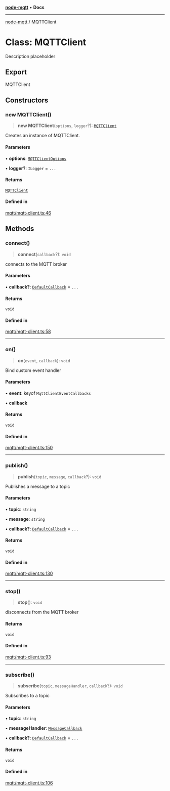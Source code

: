 [**node-mqtt**](../README.md) • **Docs**

***

[node-mqtt](../globals.md) / MQTTClient

# Class: MQTTClient

Description placeholder

## Export

MQTTClient

## Constructors

### new MQTTClient()

> **new MQTTClient**(`options`, `logger`?): [`MQTTClient`](MQTTClient.md)

Creates an instance of MQTTClient.

#### Parameters

• **options**: [`MQTTClientOptions`](../type-aliases/MQTTClientOptions.md)

• **logger?**: `ILogger` = `...`

#### Returns

[`MQTTClient`](MQTTClient.md)

#### Defined in

[mqtt/mqtt-client.ts:46](https://github.com/m-reiniger/node-mqtt/blob/5c2b801763ed31382f793f2f239f593fba632c77/src/mqtt/mqtt-client.ts#L46)

## Methods

### connect()

> **connect**(`callback`?): `void`

connects to the MQTT broker

#### Parameters

• **callback?**: [`DefaultCallback`](../type-aliases/DefaultCallback.md) = `...`

#### Returns

`void`

#### Defined in

[mqtt/mqtt-client.ts:58](https://github.com/m-reiniger/node-mqtt/blob/5c2b801763ed31382f793f2f239f593fba632c77/src/mqtt/mqtt-client.ts#L58)

***

### on()

> **on**(`event`, `callback`): `void`

Bind custom event handler

#### Parameters

• **event**: keyof `MqttClientEventCallbacks`

• **callback**

#### Returns

`void`

#### Defined in

[mqtt/mqtt-client.ts:150](https://github.com/m-reiniger/node-mqtt/blob/5c2b801763ed31382f793f2f239f593fba632c77/src/mqtt/mqtt-client.ts#L150)

***

### publish()

> **publish**(`topic`, `message`, `callback`?): `void`

Publishes a message to a topic

#### Parameters

• **topic**: `string`

• **message**: `string`

• **callback?**: [`DefaultCallback`](../type-aliases/DefaultCallback.md) = `...`

#### Returns

`void`

#### Defined in

[mqtt/mqtt-client.ts:130](https://github.com/m-reiniger/node-mqtt/blob/5c2b801763ed31382f793f2f239f593fba632c77/src/mqtt/mqtt-client.ts#L130)

***

### stop()

> **stop**(): `void`

disconnects from the MQTT broker

#### Returns

`void`

#### Defined in

[mqtt/mqtt-client.ts:93](https://github.com/m-reiniger/node-mqtt/blob/5c2b801763ed31382f793f2f239f593fba632c77/src/mqtt/mqtt-client.ts#L93)

***

### subscribe()

> **subscribe**(`topic`, `messageHandler`, `callback`?): `void`

Subscribes to a topic

#### Parameters

• **topic**: `string`

• **messageHandler**: [`MessageCallback`](../type-aliases/MessageCallback.md)

• **callback?**: [`DefaultCallback`](../type-aliases/DefaultCallback.md) = `...`

#### Returns

`void`

#### Defined in

[mqtt/mqtt-client.ts:106](https://github.com/m-reiniger/node-mqtt/blob/5c2b801763ed31382f793f2f239f593fba632c77/src/mqtt/mqtt-client.ts#L106)
